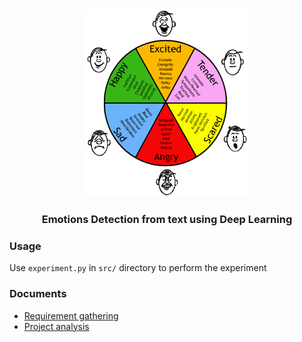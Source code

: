<div align="center">
	<img src="./emotions.png" height="300"> <br>
	<h3>Emotions Detection from text using Deep Learning</h3>
</div>


### Usage
Use `experiment.py` in `src/` directory to perform the experiment



### Documents

+ [Requirement gathering](docs/requirements.md)
+ [Project analysis](docs/project_analysis.md)

